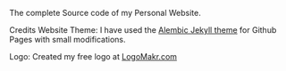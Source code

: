 The complete Source code of my Personal Website. 

Credits
Website Theme: I have used the [Alembic Jekyll theme](https://github.com/daviddarnes/alembic) for Github Pages with small modifications. 

Logo: Created my free logo at [LogoMakr.com](https://logomakr.com/)
